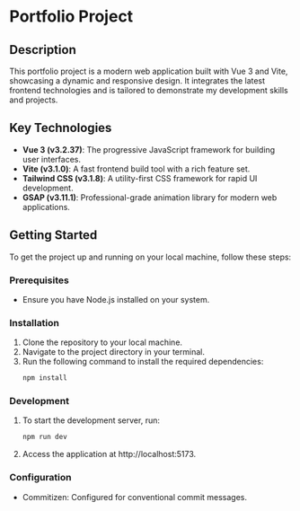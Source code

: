 # Portfolio Project

## Description

This portfolio project is a modern web application built with Vue 3 and Vite, showcasing a dynamic and responsive design. It integrates the latest frontend technologies and is tailored to demonstrate my development skills and projects.

## Key Technologies

- **Vue 3 (v3.2.37)**: The progressive JavaScript framework for building user interfaces.
- **Vite (v3.1.0)**: A fast frontend build tool with a rich feature set.
- **Tailwind CSS (v3.1.8)**: A utility-first CSS framework for rapid UI development.
- **GSAP (v3.11.1)**: Professional-grade animation library for modern web applications.

## Getting Started

To get the project up and running on your local machine, follow these steps:

### Prerequisites

- Ensure you have Node.js installed on your system.

### Installation

1. Clone the repository to your local machine.
2. Navigate to the project directory in your terminal.
3. Run the following command to install the required dependencies:
   ```bash
   npm install
   ```

### Development

1. To start the development server, run:
   ```bash
   npm run dev
   ```
2. Access the application at http://localhost:5173.

### Configuration

- Commitizen: Configured for conventional commit messages.
